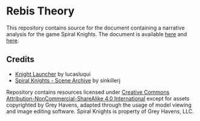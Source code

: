 # Rebis Theory

This repository contains source for the document containing a narrative analysis for the game Spiral Knights. The document is available [here](https://github.com/ironkayman/RebisTheory/blob/master/rebis_theory.md) and [here](https://ironkayman.github.io/entries/rebis-theory).

## Credits

- [Knight Launcher](https://github.com/lucasluqui/KnightLauncher) by lucasluqui
- [Spiral Knights - Scene Archive](https://github.com/sinkillerj/SpiralKnightsSceneArchive) by sinkillerj

Repository contains resources licensed under [Creative Commons Attribution-NonCommercial-ShareAlike 4.0 International](https://github.com/ironkayman/RebisTheory/blob/master/LICENSE.txt) except for assets copyrighted by Grey Havens, adapted through the usage of model viewing and image editing software. Spiral Knights is property of Grey Havens, LLC.
